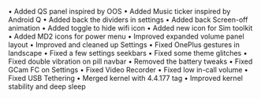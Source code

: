 • Added QS panel inspired by OOS
• Added Music ticker inspired by Android Q
• Added back the dividers in settings
• Added back Screen-off animation
• Added toggle to hide wifi icon
• Added new icon for Sim toolkit
• Added MD2 icons for power menu
• Improved expanded volume panel layout
• Improved and cleaned up Settings
• Fixed OnePlus gestures in landscape
• Fixed a few settings seekbars
• Fixed some theme glitches
• Fixed double vibration on pill navbar
• Removed the battery tweaks
• Fixed GCam FC on Settings
• Fixed Video Recorder
• Fixed low in-call volume
• Fixed USB Tethering
• Merged kernel with 4.4.177 tag
• Improved kernel stability and deep sleep
